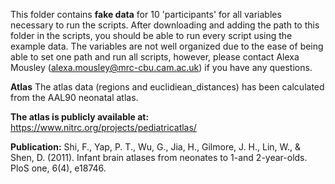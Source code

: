 This folder contains **fake data** for 10 'participants' for all variables necessary to run the scripts. 
After downloading and adding the path to this folder in the scripts, you should  be able to run every script using the example data. 
The variables are not well organized due to the ease of being able to set one path and run all scripts, however, please contact 
Alexa Mousley (alexa.mousley@mrc-cbu.cam.ac.uk) if you have any questions. 

**Atlas**
The atlas data (regions and euclidiean_distances) has been calculated from the AAL90 neonatal atlas.

**The atlas is publicly available at:**
https://www.nitrc.org/projects/pediatricatlas/

**Publication:**
Shi, F., Yap, P. T., Wu, G., Jia, H., Gilmore, J. H., Lin, W., & Shen, D. (2011). Infant brain atlases from neonates to 1-and 2-year-olds. PloS one, 6(4), e18746.
